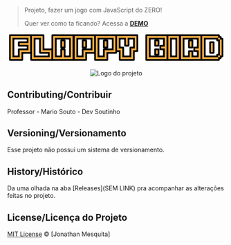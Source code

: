 
> Projeto, fazer um jogo com JavaScript do ZERO!
> 
> Quer ver como ta ficando? Acessa a [**DEMO**](https://jonathanmesquita.github.io/flappy-bird/)
<p align="center">
  <img alt="Logo do projeto" src="./_docs/logo.png" />
</p>







<!-- Inserir imagem com a #vitrinedev ao final do link -->
<p align="center">
  <img alt="Logo do projeto" src=![](https://https://github.com/jonathanmesquita/flappy-bird/blob/main/images/flappy-bird.gif
#vitrinedev)
 />
</p>



## Contributing/Contribuir

Professor - Mario Souto - Dev Soutinho

## Versioning/Versionamento

Esse projeto não possui um sistema de versionamento.

## History/Histórico
Da uma olhada na aba [Releases](SEM LINK) pra acompanhar as alterações feitas no projeto.

## License/Licença do Projeto
[MIT License](./LICENSE.md) © [Jonathan Mesquita]

